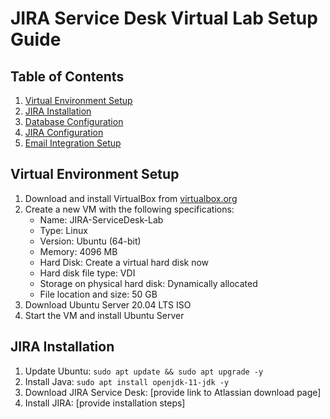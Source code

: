 # JIRA Service Desk Virtual Lab Setup Guide

## Table of Contents
1. [Virtual Environment Setup](#virtual-environment-setup)
2. [JIRA Installation](#jira-installation)
3. [Database Configuration](#database-configuration)
4. [JIRA Configuration](#jira-configuration)
5. [Email Integration Setup](#email-integration-setup)

## Virtual Environment Setup
1. Download and install VirtualBox from [virtualbox.org](https://www.virtualbox.org/)
2. Create a new VM with the following specifications:
   - Name: JIRA-ServiceDesk-Lab
   - Type: Linux
   - Version: Ubuntu (64-bit)
   - Memory: 4096 MB
   - Hard Disk: Create a virtual hard disk now
   - Hard disk file type: VDI
   - Storage on physical hard disk: Dynamically allocated
   - File location and size: 50 GB
3. Download Ubuntu Server 20.04 LTS ISO
4. Start the VM and install Ubuntu Server

## JIRA Installation
1. Update Ubuntu: `sudo apt update && sudo apt upgrade -y`
2. Install Java: `sudo apt install openjdk-11-jdk -y`
3. Download JIRA Service Desk: [provide link to Atlassian download page]
4. Install JIRA: [provide installation steps]

